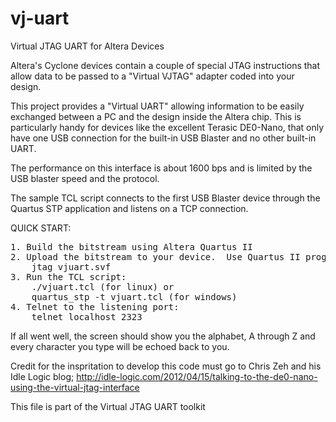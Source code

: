 vj-uart
=======

Virtual JTAG UART for Altera Devices

Altera's Cyclone devices contain a couple of special JTAG instructions that
allow data to be passed to a "Virtual VJTAG" adapter coded into your design.

This project provides a "Virtual UART" allowing information to be easily
exchanged between a PC and the design inside the Altera chip.  This is
particularly handy for devices like the excellent Terasic DE0-Nano, that
only have one USB connection for the built-in USB Blaster and no other
built-in UART.

The performance on this interface is about 1600 bps and is limited by the USB blaster speed and the protocol.

The sample TCL script connects to the first USB Blaster device through the
Quartus STP application and listens on a TCP connection.

QUICK START:
<pre>
1. Build the bitstream using Altera Quartus II
2. Upload the bitstream to your device.  Use Quartus II programmer or urJTag:
	jtag vjuart.svf
3. Run the TCL script:
	./vjuart.tcl (for linux) or
	quartus_stp -t vjuart.tcl (for windows)
4. Telnet to the listening port:
	telnet localhost 2323
</pre>
If all went well, the screen should show you the alphabet, A through Z and
every character you type will be echoed back to you.
  
Credit for the inspritation to develop this code must go to Chris Zeh and
his Idle Logic blog;
http://idle-logic.com/2012/04/15/talking-to-the-de0-nano-using-the-virtual-jtag-interface

This file is part of the Virtual JTAG UART toolkit
